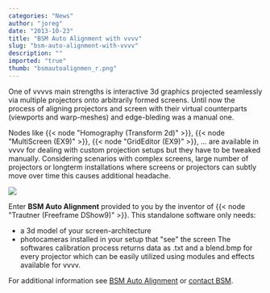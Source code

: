 ```yaml
---
categories: "News"
author: "joreg"
date: "2013-10-23"
title: "BSM Auto Alignment with vvvv"
slug: "bsm-auto-alignment-with-vvvv"
description: ""
imported: "true"
thumb: "bsmautoalignmen_r.png"
---
```



One of vvvvs main strengths is interactive 3d graphics projected seamlessly via multiple projectors onto arbitrarily formed screens. Until now the process of aligning projectors and screen with their virtual counterparts (viewports and warp-meshes) and edge-bleding was a manual one. 

Nodes like {{< node "Homography (Transform 2d)" >}}, {{< node "MultiScreen (EX9)" >}}, {{< node "GridEditor (EX9)" >}}, ... are available in vvvv for dealing with custom projection setups but they have to be tweaked manually. Considering scenarios with complex screens, large number of projectors or longterm installations where screens or projectors can subtly move over time this causes additional headache.

![](bsmautoalignmen_r.png)

Enter **BSM Auto Alignment** provided to you by the inventor of {{< node "Trautner (Freeframe DShow9)" >}}. This standalone software only needs:
* a 3d model of your screen-architecture 
* photocameras installed in your setup that "see" the screen
The softwares calibration process returns data as .txt and a blend.bmp for every projector which can be easily utilized using modules and effects available for vvvv. 

For additional information see [BSM Auto Alignment](http://www.brainsalt.com/Products/B6-Series-Software/Calibrator) or [contact BSM](http://www.brainsalt.com/Company/Contact).


